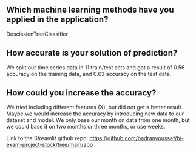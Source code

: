 ## Which machine learning methods have you applied in the application?
DescissionTreeClassifier
## How accurate is your solution of prediction?
We split our time series data in 11 train/test sets and got a result of 0.56 accuracy on the training data, and 0.63 accuracy on the test data.
## How could you increase the accuracy?
We tried including different features (X), but did not get a better result.
Maybe we would increase the accuracy by introducing new data to our dataset and model.
We only base our month on data from one month, but we could base it on two months or three months, or use weeks.

Link to the Streamlit github repo: https://github.com/badranyoussef/bi-exam-project-stock/tree/main/app
